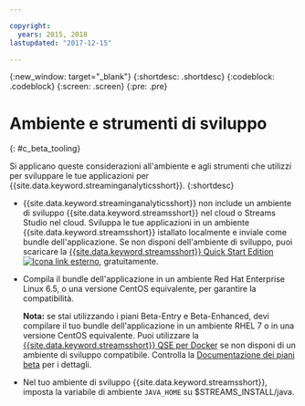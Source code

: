 ```yaml
---

copyright:
  years: 2015, 2018
lastupdated: "2017-12-15"

---
```


<!-- Attribute definitions -->
{:new_window: target="_blank"}
{:shortdesc: .shortdesc}
{:codeblock: .codeblock}
{:screen: .screen}
{:pre: .pre}

# Ambiente e strumenti di sviluppo
{: #c_beta_tooling}


Si applicano queste considerazioni all'ambiente e agli strumenti che utilizzi per sviluppare le tue applicazioni
per {{site.data.keyword.streaminganalyticsshort}}.
{:shortdesc}


* {{site.data.keyword.streaminganalyticsshort}} non include un ambiente di sviluppo {{site.data.keyword.streamsshort}} nel cloud o Streams Studio nel cloud. Sviluppa le tue applicazioni in un ambiente {{site.data.keyword.streamsshort}} istallato localmente e inviale
come bundle dell'applicazione. Se non disponi dell'ambiente di sviluppo, puoi scaricare la [{{site.data.keyword.streamsshort}} Quick Start Edition ![Icona link esterno](../../icons/launch-glyph.svg "Icona link esterno")](http://ibmstreams.github.io/streamsx.documentation/docs/4.2/qse-intro/), gratuitamente.
* Compila il bundle dell'applicazione in un ambiente Red Hat Enterprise Linux 6.5, o una versione CentOS equivalente, per garantire la compatibilità.

  **Nota:** se stai utilizzando i piani Beta-Entry e Beta-Enhanced, devi compilare il tuo bundle dell'applicazione in un ambiente RHEL 7 o in una versione CentOS equivalente. Puoi utilizzare la [{{site.data.keyword.streamsshort}} QSE per Docker](https://www-01.ibm.com/marketing/iwm/iwm/web/preLogin.do?source=swg-ibmistvi) se non disponi di un ambiente di sviluppo compatibile. Controlla la [Documentazione dei piani beta](/docs/services/StreamingAnalytics/beta_plans.html) per i dettagli.
* Nel tuo ambiente di sviluppo {{site.data.keyword.streamsshort}}, imposta la variabile di ambiente `JAVA_HOME` su $STREAMS_INSTALL/java.
